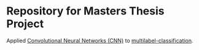# Repository for Masters Thesis Project

Applied [Convolutional Neural Networks (CNN)](https://medium.com/thedeephub/convolutional-neural-networks-a-comprehensive-guide-5cc0b5eae175) to [multilabel-classification](https://medium.com/data-science-in-your-pocket/multi-label-classification-for-beginners-with-codes-6b098cc76f99).
